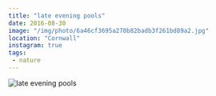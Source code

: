 ```yaml
---
title: "late evening pools"
date: 2016-08-30
image: "/img/photo/6a46cf3695a270b82badb3f261bd89a2.jpg"
location: "Cornwall"
instagram: true
tags:
 - nature
---
```


![late evening pools](/img/photo/6a46cf3695a270b82badb3f261bd89a2.jpg)
